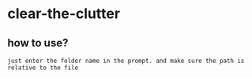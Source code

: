 # clear-the-clutter
##  how to use?
`just enter the folder name in the prompt. and make sure the path is relative to the file`